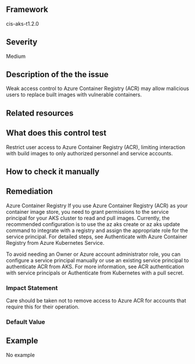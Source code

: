 ## Framework
cis-aks-t1.2.0
 
## Severity
Medium

## Description of the the issue
Weak access control to Azure Container Registry (ACR) may allow malicious users to replace built images with vulnerable containers.
 
## Related resources

## What does this control test
Restrict user access to Azure Container Registry (ACR), limiting interaction with build images to only authorized personnel and service accounts.
 
## How to check it manually

## Remediation
Azure Container Registry
If you use Azure Container Registry (ACR) as your container image store, you need to grant permissions to the service principal for your AKS cluster to read and pull images. Currently, the recommended configuration is to use the az aks create or az aks update command to integrate with a registry and assign the appropriate role for the service principal. For detailed steps, see Authenticate with Azure Container Registry from Azure Kubernetes Service.

 To avoid needing an Owner or Azure account administrator role, you can configure a service principal manually or use an existing service principal to authenticate ACR from AKS. For more information, see ACR authentication with service principals or Authenticate from Kubernetes with a pull secret.
 
### Impact Statement
Care should be taken not to remove access to Azure ACR for accounts that require this for their operation.
### Default Value

## Example
No example
